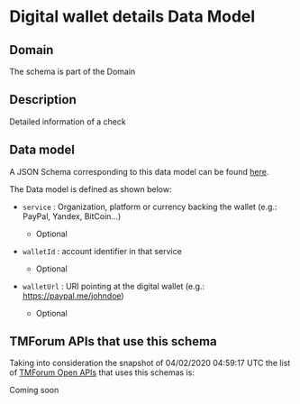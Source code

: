 # Digital wallet details Data Model

## Domain

The  schema is part of the  Domain

## Description

Detailed information of a check

## Data model

A JSON Schema corresponding to this data model can be found
[here](https://github.com/tmforum-rand/schemas/blob/candidates/Customer/DigitalWalletDetails.schema.json).

The Data model is defined as shown below:

- `service` : Organization, platform or currency backing the wallet (e.g.: PayPal, Yandex, BitCoin...)

  - Optional


- `walletId` : account identifier in that service

  - Optional


- `walletUrl` : URI pointing at the digital wallet (e.g.: https://paypal.me/johndoe)

  - Optional






## TMForum APIs that use this schema

Taking into consideration the snapshot of 04/02/2020 04:59:17 UTC the list of [TMForum Open APIs](https://www.tmforum.org/open-apis/) that uses this schemas is:

Coming soon